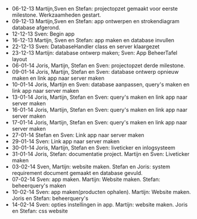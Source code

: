 * 06-12-13 Martijn,Sven en Stefan: projectopzet gemaakt voor eerste milestone. Werkzaamheden gestart. 
* 09-12-13 Martijn,Sven en Stefan: app ontwerpen en strokendiagram database afgerond. 
* 12-12-13 Sven: Begin app
* 16-12-13 Martijn, Sven en Stefan: app maken en database invullen
* 22-12-13 Sven: DatabaseHandler class en server klaargezet
* 23-12-13 Martijn: database ontwerp maken; Sven: App BeheerTafel layout
* 06-01-14 Joris, Martijn, Stefan en Sven: projectopzet derde milestone. 
* 09-01-14 Joris, Martijn, Stefan en Sven: database ontwerp opnieuw maken en link app naar server maken 
* 10-01-14 Joris, Martijn en Sven: database aanpassen, query's maken en link app naar server maken
* 13-01-14 Joris, Martijn, Stefan en Sven: query's maken en link app naar server maken
* 16-01-14 Joris, Martijn, Stefan en Sven: query's maken en link app naar server maken
* 17-01-14 Joris, Martijn, Stefan en Sven: query's maken en link app naar server maken
* 27-01-14 Stefan en Sven: Link app naar server maken
* 29-01-14 Sven: Link app naar server maken
* 30-01-14 Joris, Martijn, Stefan en Sven: liveticker en inlogsysteem 
* 31-01-14 Joris, Stefan: documentatie project. Martijn en Sven: Liveticker maken
* 03-02-14 Sven, Martijn: website maken. Stefan en Joris: system requirement document gemaakt en database gevuld. 
* 07-02-14 Sven: app maken. Martijn: Website maken. Stefan: beheerquery's maken
* 10-02-14 Sven: app maken(producten ophalen). Martijn: Website maken. Joris en Stefan: beheerquery's
* 14-02-14 Sven: opties instellingen in app. Martijn: website maken. Joris en Stefan: css website

